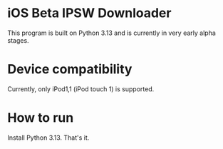 # iOS Beta IPSW Downloader

This program is built on Python 3.13 and is currently in very early alpha stages.

# Device compatibility

Currently, only iPod1,1 (iPod touch 1) is supported. 

# How to run
Install Python 3.13. That's it.





